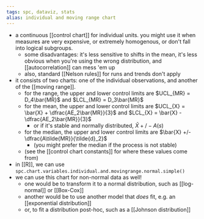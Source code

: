 ```yaml
---
tags: spc, dataviz, stats
alias: individual and moving range chart
---
```


- a continuous [[control chart]] for individual units. you might use it when measures are very expensive, or extremely homogenous, or don't fall into logical subgroups.
	- some disadvantages: it's less sensitive to shifts in the mean, it's less obvious when you're using the wrong distribution, and [[autocorrelation]] can mess 'em up
	- also, standard [[Nelson rules]] for runs and trends don't apply
- it consists of two charts: one of the individual observations, and another of the [[moving range]].
	- for the range, the upper and lower control limits are $UCL_{MR} = D_4\bar{MR}$ and $LCL_{MR} = D_3\bar{MR}$
	- for the mean, the upper and lower control limits are $UCL_{X} = \bar{X} + \dfrac{AE_2\bar{MR}}{3}$ and $LCL_{X} = \bar{X} - \dfrac{AE_2\bar{MR}}{3}$
		- or if it's stable and normally distributed, $\bar{X} +/- A(s)$
	- for the median, the upper and lower control limits are $\bar{X} +/- \dfrac{A\tilde{MR}}{\tilde{d}_2}$
		- (you might prefer the median if the process is not stable)
	- (see the [[control chart constants]] for where these values come from)
- in [[R]], we can use `spc.chart.variables.individual.and.movingrange.normal.simple()`
- we can use this chart for non-normal data as well!
	- one would be to transform it to a normal distribution, such as [[log-normal]] or [[Box-Cox]]
	- another would be to use another model that _does_ fit, e.g. an [[exponential distribution]]
	- or, to fit a distribution post-hoc, such as a [[Johnson distribution]]